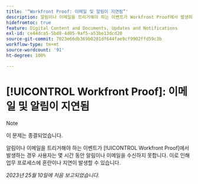 ```yaml
---
title: '“Workfront Proof: 이메일 및 알림이 지연됨”'
description: 알림이나 이메일을 트리거해야 하는 이벤트가 Workfront Proof에서 발생하는 경우 사용자는 몇 시간 동안 알림이나 이메일을 수신하지 못합니다. 이로 인해 업무 프로세스에 혼란이나 지연이 발생할 수 있습니다.
hidefromtoc: true
feature: Digital Content and Documents, Updates and Notifications
exl-id: ce44dca5-5bd8-4d05-9af5-a53be13dcd20
source-git-commit: 7023e66db369b0281df644fae9cf9902ffd59c3b
workflow-type: tm+mt
source-wordcount: '91'
ht-degree: 100%

---
```


# [!UICONTROL Workfront Proof]: 이메일 및 알림이 지연됨

>[!NOTE]
>
>이 문제는 종결되었습니다.

<!--WF and WFP TOCs-->

알림이나 이메일을 트리거해야 하는 이벤트가 [!UICONTROL Workfront Proof]에서 발생하는 경우 사용자는 몇 시간 동안 알림이나 이메일을 수신하지 못합니다. 이로 인해 업무 프로세스에 혼란이나 지연이 발생할 수 있습니다.

_2023년 25월 10일에 처음 보고되었습니다._

